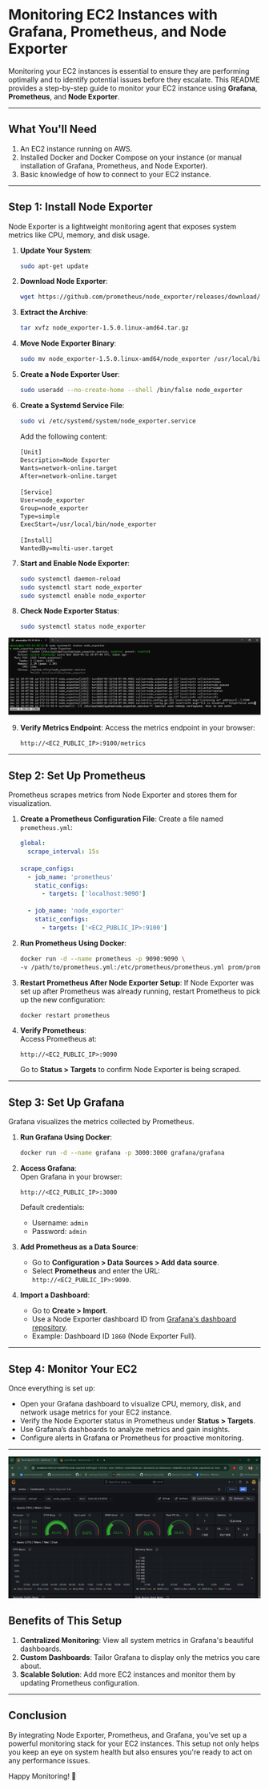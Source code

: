 # Monitoring EC2 Instances with Grafana, Prometheus, and Node Exporter

Monitoring your EC2 instances is essential to ensure they are performing optimally and to identify potential issues before they escalate. This README provides a step-by-step guide to monitor your EC2 instance using **Grafana**, **Prometheus**, and **Node Exporter**.

---

## **What You'll Need**
1. An EC2 instance running on AWS.
2. Installed Docker and Docker Compose on your instance (or manual installation of Grafana, Prometheus, and Node Exporter).
3. Basic knowledge of how to connect to your EC2 instance.

---

## **Step 1: Install Node Exporter**

Node Exporter is a lightweight monitoring agent that exposes system metrics like CPU, memory, and disk usage.

1. **Update Your System**:
   ```bash
   sudo apt-get update
   ```

2. **Download Node Exporter**:
   ```bash
   wget https://github.com/prometheus/node_exporter/releases/download/v1.5.0/node_exporter-1.5.0.linux-amd64.tar.gz
   ```

3. **Extract the Archive**:
   ```bash
   tar xvfz node_exporter-1.5.0.linux-amd64.tar.gz
   ```

4. **Move Node Exporter Binary**:
   ```bash
   sudo mv node_exporter-1.5.0.linux-amd64/node_exporter /usr/local/bin/
   ```

5. **Create a Node Exporter User**:
   ```bash
   sudo useradd --no-create-home --shell /bin/false node_exporter
   ```

6. **Create a Systemd Service File**:
   ```bash
   sudo vi /etc/systemd/system/node_exporter.service
   ```
   Add the following content:
   ```
   [Unit]
   Description=Node Exporter
   Wants=network-online.target
   After=network-online.target

   [Service]
   User=node_exporter
   Group=node_exporter
   Type=simple
   ExecStart=/usr/local/bin/node_exporter

   [Install]
   WantedBy=multi-user.target
   ```

7. **Start and Enable Node Exporter**:
   ```bash
   sudo systemctl daemon-reload
   sudo systemctl start node_exporter
   sudo systemctl enable node_exporter
   ```

8. **Check Node Exporter Status**:
   ```bash
   sudo systemctl status node_exporter
   ```
![Status NODE_EXPORTER](./images/NodeEXP_status.png "Status NODE_EXPORTER")


9. **Verify Metrics Endpoint**:
   Access the metrics endpoint in your browser:
   ```
   http://<EC2_PUBLIC_IP>:9100/metrics
   ```

---

## **Step 2: Set Up Prometheus**

Prometheus scrapes metrics from Node Exporter and stores them for visualization.

1. **Create a Prometheus Configuration File**:
   Create a file named `prometheus.yml`:
   ```yaml
   global:
     scrape_interval: 15s

   scrape_configs:
     - job_name: 'prometheus'
       static_configs:
         - targets: ['localhost:9090']

     - job_name: 'node_exporter'
       static_configs:
         - targets: ['<EC2_PUBLIC_IP>:9100']
   ```

2. **Run Prometheus Using Docker**:
   ```bash
   docker run -d --name prometheus -p 9090:9090 \
   -v /path/to/prometheus.yml:/etc/prometheus/prometheus.yml prom/prometheus
   ```

3. **Restart Prometheus After Node Exporter Setup**:
   If Node Exporter was set up after Prometheus was already running, restart Prometheus to pick up the new configuration:
   ```bash
   docker restart prometheus
   ```

4. **Verify Prometheus**:  
   Access Prometheus at:  
   ```
   http://<EC2_PUBLIC_IP>:9090
   ```
   Go to **Status > Targets** to confirm Node Exporter is being scraped.

---

## **Step 3: Set Up Grafana**

Grafana visualizes the metrics collected by Prometheus.

1. **Run Grafana Using Docker**:
   ```bash
   docker run -d --name grafana -p 3000:3000 grafana/grafana
   ```

2. **Access Grafana**:  
   Open Grafana in your browser:  
   ```
   http://<EC2_PUBLIC_IP>:3000
   ```
   Default credentials:
   - Username: `admin`
   - Password: `admin`

3. **Add Prometheus as a Data Source**:
   - Go to **Configuration > Data Sources > Add data source**.
   - Select **Prometheus** and enter the URL: `http://<EC2_PUBLIC_IP>:9090`.

4. **Import a Dashboard**:
   - Go to **Create > Import**.
   - Use a Node Exporter dashboard ID from [Grafana's dashboard repository](https://grafana.com/grafana/dashboards/).
   - Example: Dashboard ID `1860` (Node Exporter Full).

---

## **Step 4: Monitor Your EC2**

Once everything is set up:
- Open your Grafana dashboard to visualize CPU, memory, disk, and network usage metrics for your EC2 instance.
- Verify the Node Exporter status in Prometheus under **Status > Targets**.
- Use Grafana’s dashboards to analyze metrics and gain insights.
- Configure alerts in Grafana or Prometheus for proactive monitoring.

---

![EC2_Metrics_Dashboards](./images/Dashboards.png "EC2_Metrics_Dashboards")


## **Benefits of This Setup**

1. **Centralized Monitoring**: View all system metrics in Grafana's beautiful dashboards.
2. **Custom Dashboards**: Tailor Grafana to display only the metrics you care about.
3. **Scalable Solution**: Add more EC2 instances and monitor them by updating Prometheus configuration.

---

## **Conclusion**

By integrating Node Exporter, Prometheus, and Grafana, you’ve set up a powerful monitoring stack for your EC2 instances. This setup not only helps you keep an eye on system health but also ensures you're ready to act on any performance issues.

Happy Monitoring! 🚀

